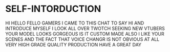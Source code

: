 # SELF-INTORDUCTION

HI HELLO FELLO GAMERS I CAME TO THIS CHAT TO SAY HI AND INTRODUCE MYSELF I LOOK ALL OVER TWOTCH SEEKING NEW VTUBERS YOUR MODEL LOOKS GORGEOUS IS IT CUSTOM MADE ALSO I LIKE YOUR SCENES AND THE FACT THAT VOICE CHANGR IS NOT OBVIOUS AT ALL VERY HIGH GRADE QUALITY PRODUCTION HAVE A GREAT DAY
